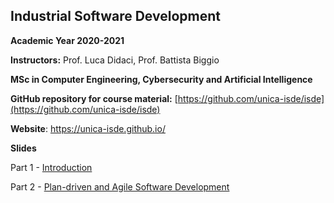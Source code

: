 ## Industrial Software Development
**Academic Year 2020-2021**

**Instructors:** Prof. Luca Didaci, Prof. Battista Biggio

**MSc in Computer Engineering, Cybersecurity and Artificial Intelligence**

**GitHub repository for course material:** [https://github.com/unica-isde/isde](https://github.com/unica-isde/isde)

**Website**: https://unica-isde.github.io/

**Slides**

Part 1 - [Introduction](https://github.com/unica-isde/isde/blob/master/slides/01-Introduction.pdf)

Part 2 - [Plan-driven and Agile Software Development](https://github.com/unica-isde/isde/blob/master/slides/02-Agile.pdf)

